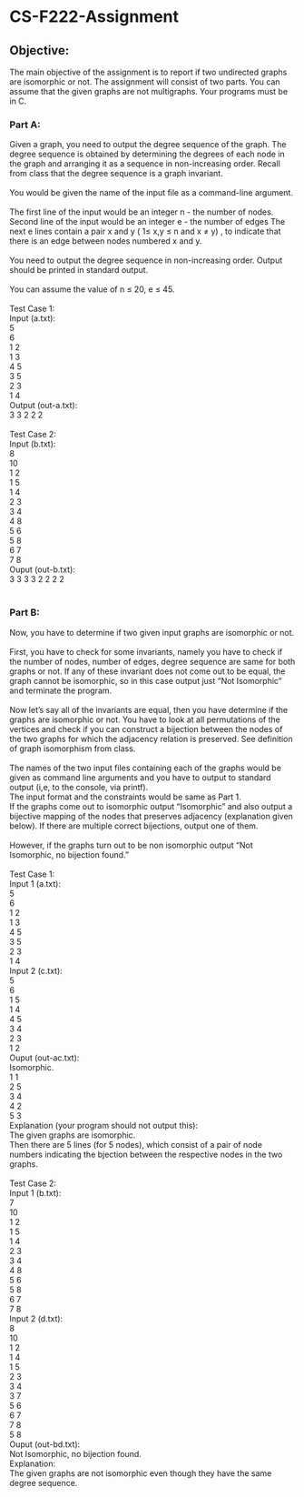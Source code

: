 # CS-F222-Assignment
## Objective:
The main objective of the assignment is to report if two undirected graphs are isomorphic
or not.
The assignment will consist of two parts.
You can assume that the given graphs are not multigraphs. Your programs must be in C.
### Part A:
Given a graph, you need to output the degree sequence of the graph.
The degree sequence is obtained by determining the degrees of each node in the graph
and arranging it as a sequence in non-increasing order. Recall from class that the degree
sequence is a graph invariant.<br/><br/>
You would be given the name of the input file as a command-line argument.<br/><br/>
The first line of the input would be an integer n - the number of nodes.
Second line of the input would be an integer e - the number of edges
The next e lines contain a pair x and y ( 1≤ x,y ≤ n and x ≠ y) , to indicate that there is an
edge between nodes numbered x and y.<br/><br/>
You need to output the degree sequence in non-increasing order.
Output should be printed in standard output.<br/><br/>
You can assume the value of n ≤ 20, e ≤ 45. <br/><br/>
Test Case 1: <br/>
Input (a.txt): <br/>
5 <br/>
6 <br/>
1 2 <br/>
1 3 <br/>
4 5 <br/>
3 5 <br/>
2 3 <br/>
1 4 <br/>
Output (out-a.txt): <br/>
3 3 2 2 2 <br/><br/>
Test Case 2: <br/>
Input (b.txt): <br/>
8 <br/>
10 <br/>
1 2 <br/>
1 5 <br/>
1 4 <br/>
2 3 <br/>
3 4 <br/>
4 8 <br/>
5 6 <br/>
5 8 <br/>
6 7 <br/>
7 8 <br/>
Ouput (out-b.txt): <br/>
3 3 3 3 2 2 2 2 <br/><br/>
### Part B:
Now, you have to determine if two given input graphs are isomorphic or not.<br/><br/>
First, you have to check for some invariants, namely you have to check if the number of
nodes, number of edges, degree sequence are same for both graphs or not.
If any of these invariant does not come out to be equal, the graph cannot be isomorphic,
so in this case output just “Not Isomorphic” and terminate the program.<br/><br/>
Now let’s say all of the invariants are equal, then you have determine if the graphs are
isomorphic or not.
You have to look at all permutations of the vertices and check if you can construct a
bijection between the nodes of the two graphs for which the adjacency relation is
preserved. See definition of graph isomorphism from class.<br/><br/>
The names of the two input files containing each of the graphs would be given as
command line arguments and you have to output to standard output (i,e, to the console,
via printf).<br/>
The input format and the constraints would be same as Part 1.<br/>If the graphs come out to isomorphic output “Isomorphic” and also output a bijective
mapping of the nodes that preserves adjacency (explanation given below). If there are
multiple correct bijections, output one of them.<br/><br/>
However, if the graphs turn out to be non isomorphic output “Not Isomorphic, no
bijection found.”<br/><br/>
Test Case 1:<br/>
Input 1 (a.txt):<br/>
5<br/>
6<br/>
1 2<br/>
1 3<br/>
4 5<br/>
3 5<br/>
2 3<br/>
1 4<br/>
Input 2 (c.txt):<br/>
5<br/>
6<br/>
1 5<br/>
1 4<br/>
4 5<br/>
3 4<br/>
2 3<br/>
1 2<br/>
Ouput (out-ac.txt):<br/>
Isomorphic.<br/>
1 1<br/>
2 5<br/>
3 4<br/>
4 2<br/>
5 3<br/>
Explanation (your program should not output this):<br/>
The given graphs are isomorphic.<br/>
Then there are 5 lines (for 5 nodes), which consist of a pair of node numbers indicating 
the bjection between the respective nodes in the two graphs.<br/><br/>
Test Case 2:<br/>
Input 1 (b.txt):<br/>
7<br/>
10<br/>
1 2<br/>
1 5<br/>
1 4<br/>
2 3<br/>
3 4<br/>
4 8<br/>
5 6<br/>
5 8<br/>
6 7<br/>
7 8<br/>
Input 2 (d.txt):<br/>
8<br/>
10<br/>
1 2<br/>
1 4<br/>
1 5<br/>
2 3<br/>
3 4<br/>
3 7<br/>
5 6<br/>
6 7<br/>
7 8<br/>
5 8<br/>
Ouput (out-bd.txt):<br/>
Not Isomorphic, no bijection found.<br/>
Explanation:<br/>
The given graphs are not isomorphic even though they have the same degree sequence.
